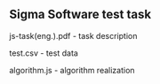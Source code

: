 Sigma Software test task
------------------------

js-task(eng.).pdf - task description

test.csv - test data

algorithm.js - algorithm realization

